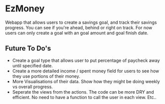 # EzMoney

Webapp that allows users to create a savings goal, and track their savings progress. 
You can see if you're ahead, behind or right on track. For now users can only create a 
goal with an goal amount and goal finish date. 

## Future To Do's 
- Create a goal type that allows user to put percentage of paycheck away until specified date.
- Create a more detailed income / spent money field for users to see how they use portions of their money.
- More Visualisations of their data. Show how they might be doing weekly vs overall progress. 
- Seperate the views from the actions. The code can be more DRY and efficient. No need to have a function to call the
  user in each view. Etc..
